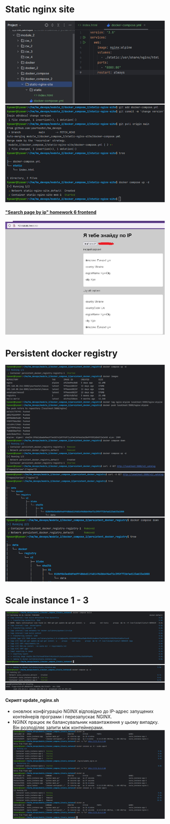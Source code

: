 # Static nginx site
![static-nginx-site_1.jpg](screenshots%2Fstatic-nginx-site_1.jpg)
![static-nginx-site_2.jpg](screenshots%2Fstatic-nginx-site_2.jpg)
#### ["Search page by ip" homework 6 frontend](https://gitlab.com/yourhostel.ua/homework_advanced_js/-/tree/main/homework6-async-await)
![static-nginx-site_3.jpg](screenshots%2Fstatic-nginx-site_3.jpg)
# Persistent docker registry
![persistent_docker_registry_1.jpg](screenshots%2Fpersistent_docker_registry_1.jpg)
![persistent_docker_registry_2.jpg](screenshots%2Fpersistent_docker_registry_2.jpg)
![persistent_docker_registry_3.jpg](screenshots%2Fpersistent_docker_registry_3.jpg)
# Scale instance 1 - 3
![scale_instance_1.jpg](screenshots%2Fscale_instance_1.jpg)
![scale_instance_2.jpg](screenshots%2Fscale_instance_2.jpg)
![scale_instance_3.jpg](screenshots%2Fscale_instance_3.jpg)
####  Cкрипт update_nginx.sh 
 - оновлює конфігурацію NGINX відповідно до IP-адрес запущених контейнерів програми і перезапускає NGINX.
 - NGINX працює як балансувальник навантаження у цьому випадку. Він розподіляє запити між контейнерами.
![scale_instance_4.jpg](screenshots%2Fscale_instance_4.jpg)